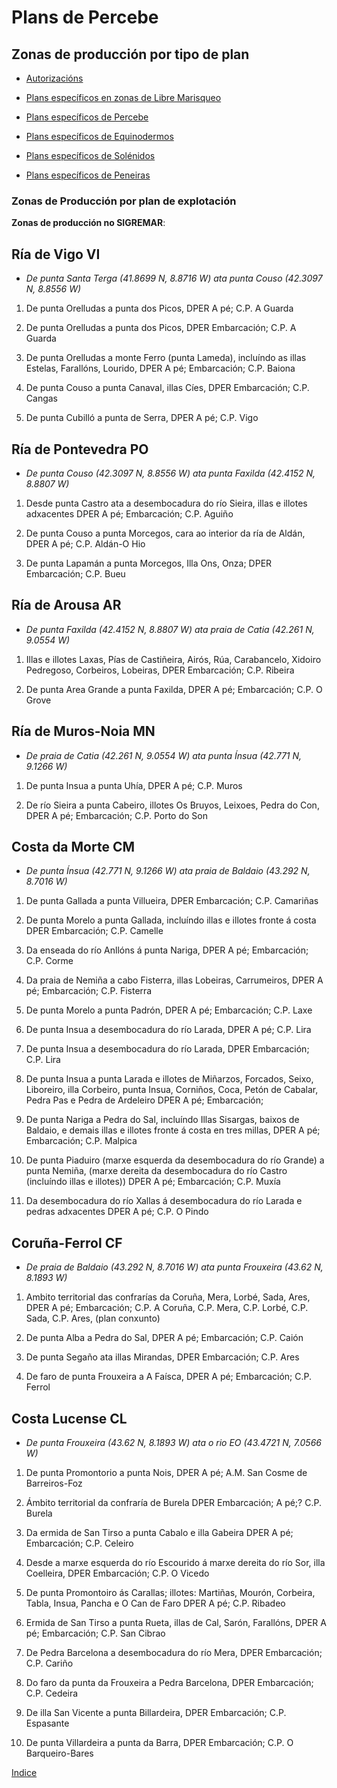 # Plans de Percebe


## Zonas de producción por tipo de plan

* [Autorizacións](ZonasDeProduccionAAUT.md)

* [Plans específicos en zonas de Libre Marisqueo](ZonasDeProduccionBESP.md)

* [Plans específicos de Percebe](ZonasDeProduccionDPER.md)

* [Plans específicos de Equinodermos](ZonasDeProduccionFEQD.md)

* [Plans específicos de Solénidos](ZonasDeProduccionGSOL.md)

* [Plans específicos de Peneiras](ZonasDeProduccionHPEN.md)



### Zonas de Producción por plan de explotación

__Zonas de producción no SIGREMAR__:



## Ría de Vigo VI

* _De punta Santa Terga (41.8699 N, 8.8716 W) ata punta Couso (42.3097 N, 8.8556 W)_

1. De punta Orelludas a punta dos Picos, DPER A pé; C.P. A Guarda

1. De punta Orelludas a punta dos Picos, DPER Embarcación; C.P. A Guarda

1. De punta Orelludas a monte Ferro (punta Lameda), incluíndo as illas Estelas, Farallóns, Lourido, DPER A pé; Embarcación; C.P. Baiona

1. De punta Couso a punta Canaval, illas Cíes, DPER Embarcación; C.P. Cangas

1. De punta Cubilló a punta de Serra, DPER A pé; C.P. Vigo



## Ría de Pontevedra PO

* _De punta Couso (42.3097 N, 8.8556 W) ata punta Faxilda (42.4152 N, 8.8807 W)_

1. Desde punta Castro ata a desembocadura do río Sieira, illas e illotes adxacentes DPER A pé; Embarcación; C.P. Aguiño

1. De punta Couso a punta Morcegos, cara ao interior da ría de Aldán, DPER A pé; C.P. Aldán-O Hio

1. De punta Lapamán a punta Morcegos, Illa Ons, Onza; DPER Embarcación; C.P. Bueu



## Ría de Arousa AR

* _De punta Faxilda (42.4152 N, 8.8807 W) ata praia de Catia (42.261 N, 9.0554 W)_

1. Illas e illotes Laxas, Pías de Castiñeira, Airós, Rúa, Carabancelo, Xidoiro Pedregoso, Corbeiros, Lobeiras, DPER Embarcación; C.P. Ribeira

1. De punta Area Grande a punta Faxilda, DPER A pé; Embarcación; C.P. O Grove



## Ría de Muros-Noia MN

* _De praia de Catia (42.261 N, 9.0554 W) ata punta Ínsua (42.771 N, 9.1266 W)_

1. De punta Insua a punta Uhía, DPER A pé; C.P. Muros

1. De río Sieira a punta Cabeiro, illotes Os Bruyos, Leixoes, Pedra do Con, DPER A pé; Embarcación; C.P. Porto do Son



## Costa da Morte CM

* _De punta Ínsua (42.771 N, 9.1266 W) ata praia de Baldaio (43.292 N, 8.7016 W)_

1. De punta Gallada a punta Villueira, DPER Embarcación; C.P. Camariñas

1. De punta Morelo a punta Gallada, incluíndo illas e illotes fronte á costa DPER Embarcación; C.P. Camelle

1. Da enseada do río Anllóns á punta Nariga, DPER A pé; Embarcación; C.P. Corme

1. Da praia de Nemiña a cabo Fisterra, illas Lobeiras, Carrumeiros, DPER A pé; Embarcación; C.P. Fisterra

1. De punta Morelo a punta Padrón, DPER A pé; Embarcación; C.P. Laxe

1. De punta Insua a desembocadura do río Larada, DPER A pé; C.P. Lira

1. De punta Insua a desembocadura do río Larada, DPER Embarcación; C.P. Lira

1. De punta Insua a punta Larada e illotes de Miñarzos, Forcados, Seixo, Liboreiro, illa Corbeiro, punta Insua, Corniños, Coca, Petón de Cabalar, Pedra Pas e Pedra de Ardeleiro DPER A pé; Embarcación;

1. De punta Nariga a Pedra do Sal, incluíndo Illas Sisargas, baixos de Baldaio, e demais illas e illotes fronte á costa en tres millas, DPER A pé; Embarcación; C.P. Malpica

1. De punta Piaduiro (marxe esquerda da desembocadura do río Grande) a punta Nemiña, (marxe dereita da desembocadura do río Castro (incluíndo illas e illotes)) DPER A pé; Embarcación; C.P. Muxía

1. Da desembocadura do río Xallas á desembocadura do río Larada e pedras adxacentes DPER A pé; C.P. O Pindo



## Coruña-Ferrol CF

* _De praia de Baldaio (43.292 N, 8.7016 W)  ata punta Frouxeira (43.62 N, 8.1893 W)_

1. Ambito territorial das confrarías da Coruña, Mera, Lorbé, Sada, Ares, DPER A pé; Embarcación; C.P. A Coruña, C.P. Mera, C.P. Lorbé, C.P. Sada, C.P. Ares, (plan conxunto)

1. De punta Alba a Pedra do Sal, DPER A pé; Embarcación; C.P. Caión

1. De punta Segaño ata illas Mirandas, DPER Embarcación; C.P. Ares

1. De faro de punta Frouxeira a A Faísca, DPER A pé; Embarcación; C.P. Ferrol



## Costa Lucense CL

*  _De punta Frouxeira (43.62 N, 8.1893 W)  ata o rio EO (43.4721 N, 7.0566 W)_

1. De punta Promontorio a punta Nois, DPER A pé; A.M. San Cosme de Barreiros-Foz

1. Ámbito territorial da confraría de Burela DPER Embarcación; A pé;? C.P. Burela

1. Da ermida de San Tirso a punta Cabalo e illa Gabeira DPER A pé; Embarcación; C.P. Celeiro

1. Desde a marxe esquerda do río Escourido á marxe dereita do río Sor, illa Coelleira, DPER Embarcación; C.P. O Vicedo

1. De punta Promontoiro ás Carallas; illotes: Martiñas, Mourón, Corbeira, Tabla, Insua, Pancha e O Can de Faro DPER A pé; C.P. Ribadeo

1. Ermida de San Tirso a punta Rueta, illas de Cal, Sarón, Farallóns, DPER A pé; Embarcación; C.P. San Cibrao

1. De Pedra Barcelona a desembocadura do río Mera, DPER Embarcación; C.P. Cariño

1. Do faro da punta da Frouxeira a Pedra Barcelona, DPER Embarcación; C.P. Cedeira

1. De illa San Vicente a punta Billardeira, DPER Embarcación; C.P. Espasante

1. De punta Villardeira a punta da Barra, DPER Embarcación; C.P. O Barqueiro-Bares


[Indice](indicesZonasProduccion.md)

